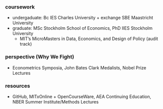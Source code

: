  ### coursework
 - undergaduate: Bc IES Charles University + exchange SBE Maastricht University
 - graduate: MSc Stockholm School of Economics, PhD IIES Stockholm University
     - MIT’s MicroMasters in Data, Economics, and Design of Policy (audit track)

 ### perspective (Why We Fight)
 - Econometrics Symposia, John Bates Clark Medalists, Nobel Prize Lectures  
  
 ### resources
 - GitHub, MITxOnline + OpenCourseWare, AEA Continuing Education, NBER Summer Institute/Methods Lectures
